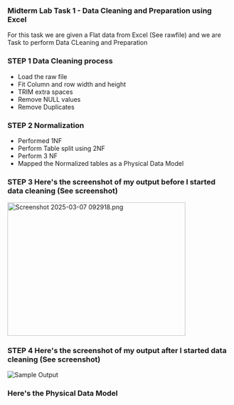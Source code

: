 ### Midterm Lab Task 1 - Data Cleaning and Preparation using Excel
For this task we are given a Flat data from Excel (See rawfile) and we are Task to perform Data CLeaning and Preparation 
### STEP 1 Data Cleaning process
- Load the raw file
- Fit Column and row width and height
- TRIM extra spaces
- Remove NULL values
- Remove Duplicates
### STEP 2 Normalization 
- Performed 1NF
- Perform Table split using 2NF
- Perform 3 NF
- Mapped the Normalized tables as a Physical Data Model
### STEP 3 Here's the screenshot of my output before I started data cleaning (See screenshot)
<img src="images/1.JPG" alt="Screenshot 2025-03-07 092918.png" width="400" height="300">

### STEP 4 Here's the screenshot of my output after I started data cleaning (See screenshot)
![Sample Output](images/1.JPG)
### Here's the Physical Data Model
